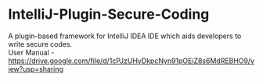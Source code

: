 # IntelliJ-Plugin-Secure-Coding
A plugin-based framework for IntelliJ IDEA IDE which aids developers to write secure codes.
<br>User Manual - https://drive.google.com/file/d/1cPJzUHyDkpcNyn91pOEiZ8s6MdREBHO9/view?usp=sharing
